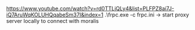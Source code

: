 https://www.youtube.com/watch?v=rd0TTLjQLy4&list=PLFPZ8ai7J-iQ7AruWqKOLUHQqabeSm37I&index=1
.\frpc.exe -c frpc.ini  -> start proxy server locally to connect with moralis
